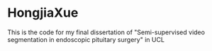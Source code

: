 # HongjiaXue
This is the code for my final dissertation of "Semi-supervised video segmentation in endoscopic pituitary surgery" in UCL
